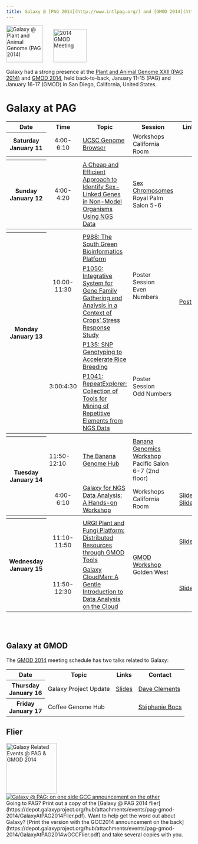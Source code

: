 ```yaml
---
title: Galaxy @ [PAG 2014](http://www.intlpag.org/) and [GMOD 2014](http://gmod.org/wiki/Jan_2014_GMOD_Meeting)
---
```

<div class='center'><a href='http://www.intlpag.org/'><img src="/src/images/logos/PAGLogo300.png" alt="Galaxy @ Plant and Animal Genome (PAG 2014)" height="100" /></a>  &nbsp;&nbsp;&nbsp;&nbsp;&nbsp; <a href='http://gmod.org/wiki/Jan_2014_GMOD_Meeting'><img src="/src/images/logos/GMOD2014.png" alt="2014 GMOD Meeting" height="90" /></a> 
</div>



Galaxy had a strong presence at the [Plant and Animal Genome XXII (PAG 2014)](http://www.intlpag.org/) and [GMOD 2014](http://gmod.org/wiki/Jan_2014_GMOD_Meeting), held back-to-back, January 11-15 (PAG) and January 16-17 (GMOD) in San Diego, California, United States.

# Galaxy at PAG

<table>
  <tr class="th" >
    <th> Date </th>
    <th> Time </th>
    <th> Topic </th>
    <th> Session </th>
    <th> Links </th>
    <th> Contact </th>
  </tr>
  <tr>
    <th> Saturday<br />January 11 </th>
    <td style=" text-align: center;"> 4:00-6:10 </td>
    <td> <a href='http://pag14.mapyourshow.com/5_0/sessions/sessiondetails.cfm?ScheduledSessionID=18AECD'>UCSC Genome Browser</a> </td>
    <td> Workshops <div class='indent'>California Room</div> </td>
    <td> </td>
    <td> <a href='http://www.soe.ucsc.edu/people/kuhn'>Robert Kuhn</a> </td>
  </tr>
  <tr>
    <th colspan=6> </th>
  </tr>
  <tr>
    <th> Sunday<br />January 12 </th>
    <td style=" text-align: center;"> 4:00-4:20 </td>
    <td> <a href='http://pag14.mapyourshow.com/5_0/sessions/sessiondetails.cfm?ScheduledSessionID=18A8CB'>A Cheap and Efficient Approach to Identify Sex-Linked Genes in Non-Model Organisms Using NGS Data</a> </td>
    <td> <a href='http://pag14.mapyourshow.com/5_0/sessions/sessiondetails.cfm?ScheduledSessionID=18A8CB'>Sex Chromosomes</a><div class='indent'>Royal Palm Salon 5-6</div> </td>
    <td> </td>
    <td> <a href='http://lbbe.univ-lyon1.fr/-Muyle-Aline-.html'>Aline Muyle</a>, <em>et al.</em> </td>
  </tr>
  <tr>
    <th colspan=6> </th>
  </tr>
  <tr>
    <th rowspan=4> Monday<br />January 13 </th>
    <td rowspan=2 style=" text-align: center;"> 10:00-11:30 </td>
    <td> <a href='http://pag14.mapyourshow.com/5_0/sessions/sessiondetails.cfm?ScheduledSessionID=18AACECC'>P988: The South Green Bioinformatics Platform</a> </td>
    <td rowspan=2> Poster Session<br />Even Numbers </td>
    <td> </td>
    <td rowspan=1> <a href='http://www.southgreen.fr/content/mathieu-rouard'>Mathieu Rouard</a>, <em>et al.</em> </td>
  </tr>
  <tr>
    <td> <a href='http://pag14.mapyourshow.com/5_0/sessions/sessiondetails.cfm?ScheduledSessionID=1DA9CA'>P1050: Integrative System for Gene Family Gathering and Analysis in a Context of Crops’ Stress Response Study</a> </td>
    <td> <a href='https://depot.galaxyproject.org/hub/attachments/documents/posters/2014PAGIntegrativeSystem.pdf'>Poster</a> </td>
    <td rowspan=1> <a href='http://www.southgreen.fr/content/delphine-larivi%C3%A8re'>Delphine Larivière</a>, <em>et al.</em> </td>
  </tr>
  <tr>
    <td rowspan=2 style=" text-align: center;"> 3:00:4:30 </td>
    <td> <a href='http://pag14.mapyourshow.com/5_0/sessions/sessiondetails.cfm?ScheduledSessionID=1DAFCA'>P135: SNP Genotyping to Accelerate Rice Breeding</a> </td>
    <td rowspan=2> Poster Session<br />Odd Numbers </td>
    <td> </td>
    <td> <a href='http://irri.org/about-us/our-people/experts/michael-thomson'>Michael Thomson</a>, <em>et al.</em> </td>
  </tr>
  <tr>
    <td> <a href='http://pag14.mapyourshow.com/5_0/sessions/sessiondetails.cfm?ScheduledSessionID=1AA0CA'>P1041: RepeatExplorer: Collection of Tools for Mining of Repetitive Elements from NGS Data</a> </td>
    <td> </td>
    <td> <a href='https://pag.confex.com/pag/xxii/webprogram/Person25389.html'>Petr Novak</a>, <em>et al.</em> </td>
  </tr>
  <tr>
    <th colspan=6> </th>
  </tr>
  <tr>
    <th rowspan=2> Tuesday<br />January 14 </th>
    <td> 11:50-12:10 </td>
    <td> <a href='http://app.core-apps.com/pag_2014/abstract/f89d2edeb332c3eef07c74f965839d16'>The Banana Genome Hub</a> </td>
    <td> <a href='http://pag14.mapyourshow.com/5_0/sessions/sessiondetails.cfm?ScheduledSessionID=18AC'>Banana Genomics Workshop</a><div class='indent'>Pacific Salon 6-7 (2nd floor)</div> </td>
    <td> </td>
    <td> <a href="mailto:gaetan DOT droc AT cirad DOT fr">Gaëtan Droc</a> </td>
  </tr>
  <tr>
    <td style=" text-align: center;"> 4:00-6:10 </td>
    <td> <a href='http://pag14.mapyourshow.com/5_0/sessions/sessiondetails.cfm?ScheduledSessionID=18AEC6'>Galaxy for NGS Data Analysis: A Hands-on Workshop</a> </td>
    <td> Workshops<div class='indent'>California Room</div> </td>
    <td> <a href='https://depot.galaxyproject.org/hub/attachments/documents/presentations/2014PAGNGSAnalysisWorkshop.pdf'>Slides1</a>, <a href='https://depot.galaxyproject.org/hub/attachments/documents/presentations/2014PAGRunningALocalGalaxy.pdf'>Slides2</a> </td>
    <td> <a href='/src/people/dave-clements/index.md'>Dave Clements</a>, Anushka Brownley </td>
  </tr>
  <tr>
    <th colspan=6> </th>
  </tr>
  <tr>
    <th rowspan=2> Wednesday<br />January 15 </th>
    <td style=" text-align: center;"> 11:10-11:50 </td>
    <td> <a href='https://urgi.versailles.inra.fr/About-us/Publications/URGI-plant-and-fungi-platform-distributed-resources-through-GMOD-tools'>URGI Plant and Fungi Platform: Distributed Resources through GMOD Tools</a> </td>
    <td rowspan=2 style=" text-align: left;"> <a href='http://pag14.mapyourshow.com/5_0/sessions/sessiondetails.cfm?ScheduledSessionID=1FAC'>GMOD Workshop</a><div class='indent'>Golden West</div> </td>
    <td> <a href='https://depot.galaxyproject.org/hub/attachments/documents/presentations/2014PAGURGI.pdf'>Slides</a> </td>
    <td> <a href='https://urgi.versailles.inra.fr/About-us/Team/Genome-analysis/Joelle-Amselem'>Joelle Amselem</a>, <em>et al.</em> </td>
  </tr>
  <tr>
    <td style=" text-align: center;"> 11:50-12:30 </td>
    <td> <a href='http://pag14.mapyourshow.com/5_0/sessions/sessiondetails.cfm?ScheduledSessionID=1FAC'>Galaxy CloudMan: A Gentle Introduction to Data Analysis on the Cloud</a> </td>
    <td> <a href='https://depot.galaxyproject.org/hub/attachments/documents/presentations/2014PAGCloudManTalk.pdf'>Slides</a> </td>
    <td> <a href='/src/people/dave-clements/index.md'>Dave Clements</a> </td>
  </tr>
</table>

<br /><br />


## Galaxy at GMOD

The [GMOD 2014](http://gmod.org/wiki/Jan_2014_GMOD_Meeting) meeting schedule has two talks related to Galaxy:

<table>
  <tr class="th" >
    <th> Date </th>
    <th> Topic </th>
    <th> Links </th>
    <th> Contact </th>
  </tr>
  <tr>
    <th> Thursday<br />January 16 </th>
    <td> Galaxy Project Update </td>
    <td> <a href='https://depot.galaxyproject.org/hub/attachments/documents/presentations/2014GMODGalaxyUpdae.pdf'>Slides</a> </td>
    <td> <a href='/src/people/dave-clements/index.md'>Dave Clements</a> </td>
  </tr>
  <tr>
    <th> Friday<br />January 17 </th>
    <td> Coffee Genome Hub </td>
    <td> </td>
    <td> <a href='http://www.southgreen.fr/node/2708'>Stéphanie Bocs</a> </td>
  </tr>
</table>


## Flier

<div class='left'>
<a href='https://depot.galaxyproject.org/hub/attachments/events/pag-gmod-2014/GalaxyAtPAG2014Flier.pdf'><img src="/src/events/pag-gmod-2014/GalaxyAtPAG_GMOD_2014Thumb.png" alt="Galaxy Related Events @ PAG & GMOD 2014" height="137" /></a> 
<a href='https://depot.galaxyproject.org/hub/attachments/events/pag-gmod-2014/GalaxyAtPAG2014wGCCFlier.pdf'><img src="/src/events/gcc2014/promotion/GCC2014FlierThumb.png" alt="Galaxy @ PAG; on one side GCC announcement on the other" /></a></div>
Going to PAG?  Print out a copy of the [Galaxy @ PAG 2014 flier](https://depot.galaxyproject.org/hub/attachments/events/pag-gmod-2014/GalaxyAtPAG2014Flier.pdf).  Want to help get the word out about Galaxy?  [Print the version with the GCC2014 announcement on the back](https://depot.galaxyproject.org/hub/attachments/events/pag-gmod-2014/GalaxyAtPAG2014wGCCFlier.pdf) and take several copies with you.
